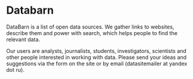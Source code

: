 # Databarn
DataBarn is a list of open data sources. We gather links to websites, describe them and power with search, which helps people to find the relevant data.

Our users are analysts, journalists, students, investigators, scientists and other people interested in working with data. Please send your ideas and suggestions via the form on the site or by email (datasitemailer at yandex dot ru).
